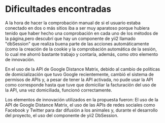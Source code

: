 # Dificultades encontradas

A la hora de hacer la comprobación manual de si el usuario estaba conectado en dos o más sitios iba a ser muy aparatoso porque hubiera tenido que haber hecho una comprobación en cada uno de los métodos de la página,pero descubrí que hay un componente de yii2 llamado "dbSession" que realiza buena parte de las acciones automáticamente (como la creación de la cookie y la comprobación automática de la sesión, lo cual me ahorró bastante trabajo y contaría, además, como otro elemento de innovación.

En el uso de la API de Google Distance Matrix, debido al cambio de políticas de domicialización que tuvo Google recientemente, cambió el sistema de permisos de APIs y, a pesar de tener la API activada, no pude usar la API como corresponde hasta que tuve que domiciliar la facturación del uso de la API, una vez domiciliada, funcionó correctamente.
 

Los elementos de innovación utilizados en la propuesta fueron: El uso de la API de Google Distance Matrix, el uso de las APIs de redes sociales como Facebook y Twitter para dar difusión a los animales y, durante el desarrollo del proyecto, el uso del componente de yii2 DbSession.
